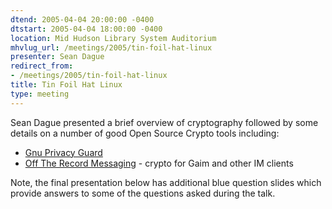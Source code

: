 ```yaml
---
dtend: 2005-04-04 20:00:00 -0400
dtstart: 2005-04-04 18:00:00 -0400
location: Mid Hudson Library System Auditorium
mhvlug_url: /meetings/2005/tin-foil-hat-linux
presenter: Sean Dague
redirect_from:
- /meetings/2005/tin-foil-hat-linux
title: Tin Foil Hat Linux
type: meeting
---
```



Sean Dague presented a brief overview of cryptography followed by some details on a number of good Open Source Crypto tools including:
- [Gnu Privacy Guard](http://gnupg.org)
- [Off The Record Messaging](http://www.cypherpunks.ca/otr/) - crypto for Gaim and other IM clients

Note, the final presentation below has additional blue question slides which provide answers to some of the questions asked during the talk.